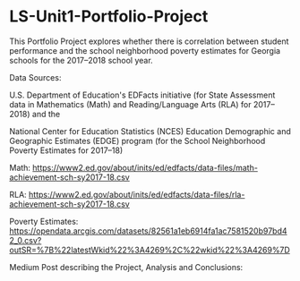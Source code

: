# LS-Unit1-Portfolio-Project

This Portfolio Project explores whether there is correlation between student performance and the school neighborhood poverty estimates for Georgia schools for the 2017–2018 school year.

Data Sources:

U.S. Department of Education's EDFacts initiative (for State Assessment data in Mathematics (Math) and Reading/Language Arts (RLA) for 2017–2018) and the 

National Center for Education Statistics (NCES) Education Demographic and Geographic Estimates (EDGE) program (for the School Neighborhood Poverty Estimates for 2017–18)

Math: https://www2.ed.gov/about/inits/ed/edfacts/data-files/math-achievement-sch-sy2017-18.csv

RLA: https://www2.ed.gov/about/inits/ed/edfacts/data-files/rla-achievement-sch-sy2017-18.csv

Poverty Estimates: https://opendata.arcgis.com/datasets/82561a1eb6914fa1ac7581520b97bd42_0.csv?outSR=%7B%22latestWkid%22%3A4269%2C%22wkid%22%3A4269%7D

Medium Post describing the Project, Analysis and Conclusions:

